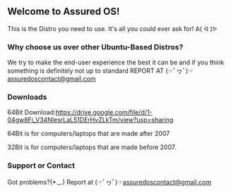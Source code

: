 ## Welcome to Assured OS!

This is the Distro you need to use.
It's all you could ever ask for! ᕕ( ᐛ )ᕗ

### Why choose us over other Ubuntu-Based Distros?
We try to make the end-user experience the best it can be and if you think something is definitely not up to standard REPORT AT (☞ﾟヮﾟ)☞assuredoscontact@gmail.com 

### Downloads
64Bit Download:https://drive.google.com/file/d/1-04gw8Fi_V34NlesrLaL51DErHvZLkTm/view?usp=sharing

64Bit is for computers/laptops that are made after 2007

32Bit is for computers/laptops that are made before 2007.

### Support or Contact
Got problems?(*._.) Report at (☞ﾟヮﾟ)☞assuredoscontact@gmail.com
